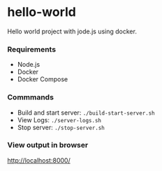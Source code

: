 # hello-world
Hello world project with jode.js using docker.

### Requirements

* Node.js
* Docker
* Docker Compose

### Commmands

* Build and start server: `./build-start-server.sh` 
* View Logs: `./server-logs.sh` 
* Stop server: `./stop-server.sh` 

### View output in browser

[http://localhost:8000/](http://localhost:8000/)
